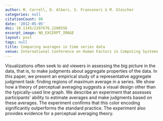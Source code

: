 ```yaml
---
author: M. Correll, D. Albers, S. Franconeri & M. Gleicher
categories: null
citationCount: 80
date: '2012-05-05'
doi: 10.1145/2207676.2208556
excerpt_image: NO_EXCERPT_IMAGE
layout: post
tags: null
title: Comparing averages in time series data
venue: International Conference on Human Factors in Computing Systems
---
```

Visualizations often seek to aid viewers in assessing the big picture in the data, that is, to make judgments about aggregate properties of the data. In this paper, we present an empirical study of a representative aggregate judgment task: finding regions of maximum average in a series. We show how a theory of perceptual averaging suggests a visual design other than the typically-used line graph. We describe an experiment that assesses participants' ability to estimate averages and make judgments based on these averages. The experiment confirms that this color encoding significantly outperforms the standard practice. The experiment also provides evidence for a perceptual averaging theory.
